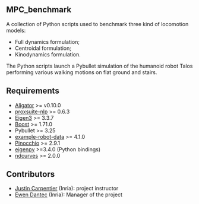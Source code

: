 ## MPC_benchmark
A collection of Python scripts used to benchmark three kind of locomotion models:
* Full dynamics formulation;
* Centroidal formulation;
* Kinodynamics formulation.

The Python scripts launch a Pybullet simulation of the humanoid robot Talos performing various walking motions on flat ground and stairs. 

## Requirements
* [Aligator](https://github.com/Simple-Robotics/aligator.git) >= v0.10.0
* [proxsuite-nlp](https://github.com/Simple-Robotics/proxsuite-nlp.git) >= 0.6.3
* [Eigen3](https://eigen.tuxfamily.org) >= 3.3.7
* [Boost](https://www.boost.org) >= 1.71.0
* Pybullet >= 3.25
* [example-robot-data](https://github.com/Gepetto/example-robot-data) >= 4.1.0
* [Pinocchio](https://github.com/stack-of-tasks/pinocchio) >= 2.9.1
* [eigenpy](https://github.com/stack-of-tasks/eigenpy) >=3.4.0 (Python bindings)
* [ndcurves](https://github.com/loco-3d/ndcurves) >= 2.0.0

## Contributors
* [Justin Carpentier](https://jcarpent.github.io/) (Inria): project instructor
* [Ewen Dantec](https://edantec.github.io/) (Inria): Manager of the project
